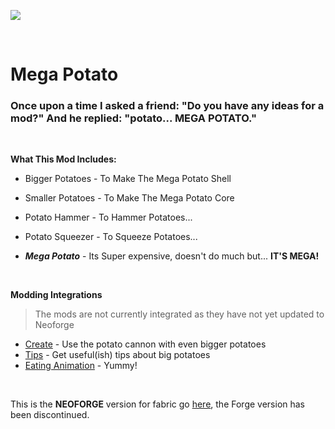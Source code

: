 ![](https://i.imgur.com/wdx71ai.png)  


 
# Mega Potato

### Once upon a time I asked a friend: "Do you have any ideas for a mod?" And he replied: "potato... **MEGA POTATO**."

 

__**What This Mod Includes:**__

- Bigger Potatoes - To Make The Mega Potato Shell

- Smaller Potatoes - To Make The Mega Potato Core

- Potato Hammer - To Hammer Potatoes...

- Potato Squeezer - To Squeeze Potatoes...

- **_Mega Potato_** - Its Super expensive, doesn't do much but... **IT'S MEGA!**

 

__**Modding Integrations**__

> The mods are not currently integrated as they have not yet updated to Neoforge

- [Create](https://www.curseforge.com/minecraft/mc-mods/create) - Use the potato cannon with even bigger potatoes
- [Tips](https://www.curseforge.com/minecraft/mc-mods/tips) - Get useful(ish) tips about big potatoes
- [Eating Animation](https://www.curseforge.com/minecraft/mc-mods/eating-animation-forge) - Yummy!

 

This is the **NEOFORGE** version for fabric go [here](https://www.curseforge.com/minecraft/mc-mods/mega-potato-fabric "Fabric Page"), the Forge version has been discontinued.

